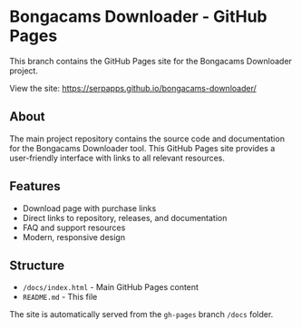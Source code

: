 # Bongacams Downloader - GitHub Pages

This branch contains the GitHub Pages site for the Bongacams Downloader project.

View the site: https://serpapps.github.io/bongacams-downloader/

## About

The main project repository contains the source code and documentation for the Bongacams Downloader tool. This GitHub Pages site provides a user-friendly interface with links to all relevant resources.

## Features

- Download page with purchase links
- Direct links to repository, releases, and documentation
- FAQ and support resources
- Modern, responsive design

## Structure

- `/docs/index.html` - Main GitHub Pages content
- `README.md` - This file

The site is automatically served from the `gh-pages` branch `/docs` folder.